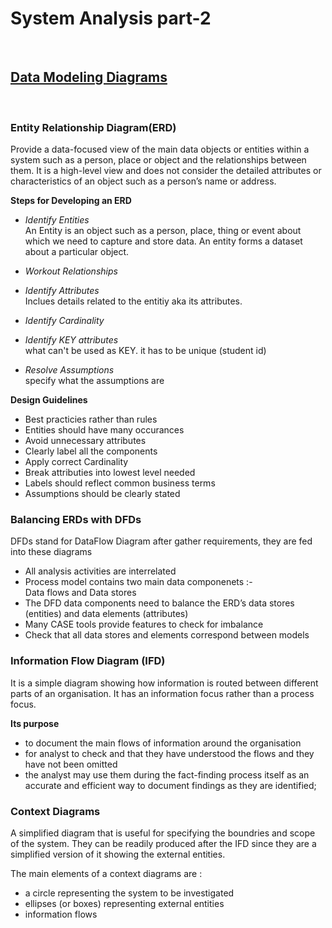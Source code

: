 # System Analysis part-2
<br>

## <u>Data Modeling Diagrams</u>
<br>

### **Entity Relationship Diagram(ERD)**

Provide a data-focused view of the main data objects or entities within a system such as a person, place or object and the relationships between them. It is a high-level view and does not consider the detailed attributes or characteristics of an object such as a person’s name or address.

**Steps for Developing an ERD**

- <i>Identify Entities</i> <br>
An Entity is an object such as a person, place, thing or event about which we need to capture and store data. An entity forms a dataset about a particular object.
- <i>Workout Relationships</i> <br>

- <i>Identify Attributes</i> <br>
Inclues details related to the entitiy aka its attributes.
- <i>Identify Cardinality</i> <br>
- <i>Identify KEY attributes</i> <br>
what can't be used as KEY. it has to be unique (student id)
- <i>Resolve Assumptions</i> <br>
specify what the assumptions are

**Design Guidelines**

- Best practicies rather than rules
- Entities should have many occurances
- Avoid unnecessary attributes
- Clearly label all the components
- Apply correct Cardinality
- Break attributies into lowest level needed
- Labels should reflect common business terms
- Assumptions should be clearly stated


### **Balancing ERDs with DFDs**
DFDs stand for DataFlow Diagram
after gather requirements, they are fed into these diagrams

- All analysis activities are interrelated
- Process model contains two main data componenets :- <br>Data flows and Data stores
- The DFD data components need to balance the ERD’s data stores (entities) and data elements (attributes)
- Many CASE tools provide features to check for imbalance
- Check that all data stores and elements correspond between models


### **Information Flow Diagram (IFD)**
It is a simple diagram showing how information is routed between different parts of an organisation. It has an information focus rather than a process focus.

**Its purpose**
- to document the main flows of information around the organisation
- for analyst to check and that they have understood the flows and they have not been omitted
- the analyst may use them during the fact-finding process itself as an accurate and efficient way to document findings as they are identified;

### **Context Diagrams**
A simplified diagram that is useful for specifying the boundries and scope of the system. They can be readily produced after the IFD since they are a simplified version of it showing the external entities.

The main elements of a context diagrams are :
- a circle representing the system to be investigated
- ellipses (or boxes) representing external entities
- information flows

